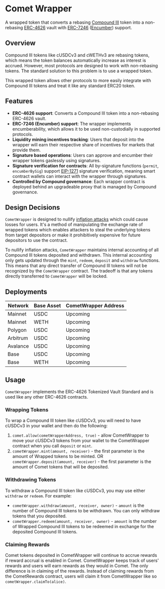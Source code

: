 # Comet Wrapper

A wrapped token that converts a rebasing [Compound III](https://github.com/compound-finance/comet) token into a non-rebasing [ERC-4626](https://eips.ethereum.org/EIPS/eip-4626) vault with [ERC-7246](https://github.com/ethereum/EIPs/pull/7246) ([Encumber](https://blog.compoundlabs.xyz/)) support.

## Overview

Compound III tokens like cUSDCv3 and cWETHv3 are rebasing tokens, which means the token balances automatically increase as interest is accrued. However, most protocols are designed to work with non-rebasing tokens. The standard solution to this problem is to use a wrapped token.

This wrapped token allows other protocols to more easily integrate with Compound III tokens and treat it like any standard ERC20 token.

## Features

- **ERC-4626 support**: Converts a Compound III token into a non-rebasing ERC-4626 vault.
- **ERC-7246 (Encumber) support**: The wrapper implements encumberability, which allows it to be used non-custodially in supported protocols.
- **Liquidity mining incentives tracking**: Users that deposit into the wrapper will earn their respective share of incentives for markets that provide them.
- **Signature based operations**: Users can approve and encumber their wrapper tokens gaslessly using signatures.
- **Signature verification for contracts**: All by-signature functions (`permit`, `encumberBySig`) support [EIP-1271](https://eips.ethereum.org/EIPS/eip-1271) signature verification, meaning smart contract wallets can interact with the wrapper through signatures.
- **Controlled by Compound governance**: Each wrapper contract is deployed behind an upgradeable proxy that is managed by Compound governance.

## Design Decisions

`CometWrapper` is designed to nullify [inflation attacks](https://blog.openzeppelin.com/a-novel-defense-against-erc4626-inflation-attacks) which could cause losses for users. It's a method of manipulating the exchange rate of wrapped tokens which enables attackers to steal the underlying tokens from target depositors or make it prohibitively expensive for future depositors to use the contract.

To nullify inflation attacks, `CometWrapper` maintains internal accounting of all Compound III tokens deposited and withdrawn. This internal accounting only gets updated through the `mint`, `redeem`, `deposit` and `withdraw` functions. This means that any direct transfer of Compound III tokens will not be recognized by the `CometWrapper` contract. The tradeoff is that any tokens directly transferred to `CometWrapper` will be locked.

## Deployments

| Network  | Base Asset | CometWrapper Address                       |
| -------- | ---------- | ------------------------------------------ |
| Mainnet  | USDC       | Upcoming                                   |
| Mainnet  | WETH       | Upcoming                                   |
| Polygon  | USDC       | Upcoming                                   |
| Arbitrum | USDC       | Upcoming                                   |
| Avalance | USDC       | Upcoming                                   |
| Base     | USDC       | Upcoming                                   |
| Base     | WETH       | Upcoming                                   |

## Usage

`CometWrapper` implements the ERC-4626 Tokenized Vault Standard and is used like any other ERC-4626 contracts.

### Wrapping Tokens

To wrap a Compound III token like cUSDCv3, you will need to have cUSDCv3 in your wallet and then do the following:

1. `comet.allow(cometWrapperAddress, true)` - allow CometWrapper to move your cUSDCv3 tokens from your wallet to the CometWrapper contract when you call `deposit` or `mint`.
2. `cometWrapper.mint(amount, receiver)` - the first parameter is the amount of Wrapped tokens to be minted.
   OR `cometWrapper.deposit(amount, receiver)` - the first parameter is the amount of Comet tokens that will be deposited.

### Withdrawing Tokens

To withdraw a Compound III token like cUSDCv3, you may use either `withdraw` or `redeem`. For example:

- `cometWrapper.withdraw(amount, receiver, owner)` - `amount` is the number of Compound III tokens to be withdrawn. You can only withdraw tokens that you deposited.
- `cometWrapper.redeem(amount, receiver, owner)` - `amount` is the number of Wrapped Compound III tokens to be redeemed in exchange for the deposited Compound III tokens.

### Claiming Rewards

Comet tokens deposited in CometWrapper will continue to accrue rewards if reward accrual is enabled in Comet. CometWrapper keeps track of users' rewards and users will earn rewards as they would in Comet. The only difference is in claiming of the rewards. Instead of claiming rewards from the CometRewards contract, users will claim it from CometWrapper like so `cometWrapper.claimTo(alice)`.
